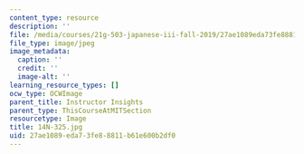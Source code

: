 ```yaml
---
content_type: resource
description: ''
file: /media/courses/21g-503-japanese-iii-fall-2019/27ae1089eda73fe88811b61e600b2df0_14N-325.jpg
file_type: image/jpeg
image_metadata:
  caption: ''
  credit: ''
  image-alt: ''
learning_resource_types: []
ocw_type: OCWImage
parent_title: Instructor Insights
parent_type: ThisCourseAtMITSection
resourcetype: Image
title: 14N-325.jpg
uid: 27ae1089-eda7-3fe8-8811-b61e600b2df0
---
```

